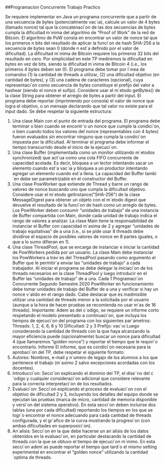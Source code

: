 ##Programacion Concurrente Trabajo Practico

Se requiere implementar en Java un programa concurrente que a partir de una secuencia
de bytes (potencialmente vac´ıa), calcule un valor de 4 bytes (llamado nonce) tal que la
concatenaci´on de las dos secuencias de bytes cumpla la dificultad m´ınima del algoritmo
de “Proof of Work” de la red de Bitcoin. El algoritmo de PoW consta en encontrar
un valor de nonce tal que los primeros n bits del resultado de aplicar la funci´on de
hash SHA-256 a la secuencia de bytes sean 0 (donde n est´a definido por el valor de
dificultad). La dificultad m´ınima de Bitcoin requiere los primeros 32 bits del resultado
en cero. Por simplicidad en este TP mediremos la dificultad en bytes en vez de bits,
siendo la dificultad m´ınima de Bitcoin 4 (i.e., los primeros 4 bytes deben ser 0).
El programa debe tomar por l´ınea de comandos (1) la cantidad de threads a utilizar, (2)
una dificultad objetivo (en cantidad de bytes), y (3) una cadena de caracteres (opcional),
cuya representaci´on como secuencia de bytes constituye el prefijo del valor a hashear
(siendo el nonce el sufijo). Considere usar el m´etodo getBytes() de la clase String para
obtener el arreglo de bytes a partir del input. El programa debe reportar (imprimiendo
por consola) el valor de nonce que logra el objetivo, o un mensaje declarando que tal
valor no existe para el input dado.
Se debe respetar la siguiente estructura:
1. Una clase Main con el punto de entrada del programa. El programa debe terminar o bien cuando se encontr´o un nonce que cumple la condici´on, o bien cuando
todos los valores del nonce (representables con 4 bytes) fueron evaluados sin encontrar ninguno que cumpla la condici´on impuesta por la dificultad. Al terminar
el programa debe informar el tiempo transcurrido desde el inicio de la ejecuci´on.
2. Una clase Buffer (implementada como un monitor utilizando m´etodos synchronized) que act´ua como una cola FIFO concurrente de capacidad acotada. Es decir,
bloquea a un lector intentando sacar un elemento cuando est´a vac´ıa y bloquea a
un productor intentando agregar un elemento cuando est´a llena. La capacidad del
Buffer tambi´en debe ser parametrizable en el constructor del Buffer.
3. Una clase PowWorker que extiende de Thread y barre un rango de valores de
nonce buscando uno que cumpla la dificultad objetivo. Considere usar el m´etodo
getInstance("SHA-256") de la clase MessageDigest para obtener un objeto con
el m´etodo digest que devuelve el resultado de la funci´on de hash como un arreglo
de bytes. Los PowWorker deben consumir “unidades de trabajo” de una instancia
de Buffer compartida con Main, donde cada unidad de trabajo indica el rango de
valores a analizar. La clase Main tiene la responsabilidad de instanciar el Buffer
con capacidad m´axima de 2 y agregar “unidades de trabajo equitativas” de a una
(i.e., si se pide usar 8 threads debe dividirse el espacio de posibles valores de nonce
en 8 partes iguales, o que a lo sumo difieran en 1).
4. Una clase ThreadPool, que se encarga de instanciar e iniciar la cantidad de
PowWorkers pedida por un usuario. La clase Main debe instanciar los PowWorkers
a trav´es del ThreadPool pasando como argumento el Buffer que le permitir´a
enviar las “unidades de trabajo” a cada trabajador.
Al iniciar el programa se debe delegar la iniciaci´on de los threads necesarios en la clase
ThreadPool y luego introducir en el Buffer las “unidades de trabajo” de a una. Cada
1
Programaci´on Concurrente Segundo Semestre 2020
PowWorker en funcionamiento debe tomar unidades de trabajo del Buffer de a una y
verificar si hay un nonce v´alido en el rango dado. Cabe destacar que es inadmisible
utilizar una cantidad de threads menor a la solicitada por el usuario (aunque a la hora
de hacer pruebas se recomienda no usar m´as de 16 threads).
Importante: Adem´as del c´odigo, se requiere un informe corto respetando el modelo
presentado a continuaci´on, que incluya los tiempos de ejecuci´on del programa con los
siguientes par´ametros:
Threads: 1, 2, 4, 6, 8 y 10
Dificultad: 2 y 3
Prefijo: vac´ıo
Luego considerando la cantidad de threads con la que haya alcanzando la mayor eficiencia puede (opcionalmente) buscar un nonce para dificultad 4 (que llamaremos “golden
nonce”) y reportar el tiempo que le requiri´o encontrarlo.
Informe
El informe, que es condici´on necesaria para la aprobaci´on del TP, debe respetar
el siguiente formato:
1. Autores: Nombres, e-mail y n´umero de legajo de los alumnos a los que pertenece
el trabajo (m´aximo 2 salvo excepciones acordadas con los docentes).
2. Introducci´on: Secci´on explicando el dominio del TP, el dise˜no del c´odigo y cualquier consideraci´on adicional que considere relevante para la correcta interpretaci´on de los resultados.
3. Evaluaci´on: Secci´on explicando el proceso de evaluaci´on con el objetivo de dificultad 2 y 3, incluyendo los detalles del equipo donde se ejecutan las pruebas (marca
de micro, cantidad de memoria disponible y versi´on del sistema operativo). En
esta secci´on deben incluirse dos tablas (una por cada dificultad) reportando los
tiempos en los que se logr´o encontrar el nonce adecuando para cada cantidad de
threads configurada, y el gr´afico de la curva mostrando la progresi´on (con ambas
dificultades en superposici´on).
4. An´alisis: Secci´on en la que debe hacerse un an´alisis de los datos obtenidos en la
evaluaci´on, en particular destacando la cantidad de threads con la que se obtuvo
el tiempo de ejecuci´on m´ınimo. En esta secci´on adem´as puede reportar el tiempo
que tard´o el mismo setting experimental en encontrar el “golden nonce” utilizando
la cantidad ´optima de threads.
